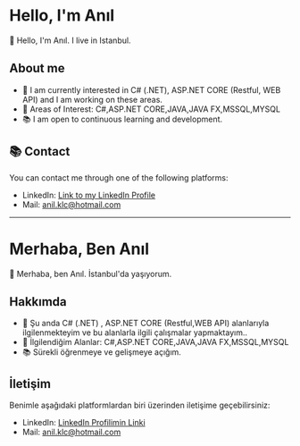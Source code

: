 # Hello, I'm Anıl

👋 Hello, I'm Anıl. I live in Istanbul.

## About me

- 🌱 I am currently interested in C# (.NET), ASP.NET CORE (Restful, WEB API) and I am working on these areas.
- 💼 Areas of Interest: C#,ASP.NET CORE,JAVA,JAVA FX,MSSQL,MYSQL
- 📚 I am open to continuous learning and development.


## 📚 Contact

You can contact me through one of the following platforms:

- LinkedIn: [Link to my LinkedIn Profile](https://www.linkedin.com/in/anilklic/)
- Mail: anil.klc@hotmail.com
**************************************
# Merhaba, Ben Anıl

👋 Merhaba, ben Anıl. İstanbul'da yaşıyorum.

## Hakkımda

- 🌱 Şu anda C# (.NET) , ASP.NET CORE (Restful,WEB API) alanlarıyla ilgilenmekteyim ve bu alanlarla ilgili çalışmalar yapmaktayım..
- 💼 İlgilendiğim Alanlar: C#,ASP.NET CORE,JAVA,JAVA FX,MSSQL,MYSQL
- 📚 Sürekli öğrenmeye ve gelişmeye açığım.


## İletişim

Benimle aşağıdaki platformlardan biri üzerinden iletişime geçebilirsiniz:

- LinkedIn: [LinkedIn Profilimin Linki](https://www.linkedin.com/in/anilklic/)
- Mail: anil.klc@hotmail.com
